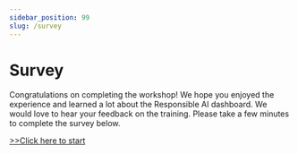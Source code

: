 ```yaml
---
sidebar_position: 99
slug: /survey
---
```


# Survey

Congratulations on completing the workshop! We hope you enjoyed the experience and learned a lot about the Responsible AI dashboard. We would love to hear your feedback on the training. Please take a few minutes to complete the survey below.

[>>Click here to start](https://forms.office.com/r/4ckWFhrLta)